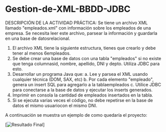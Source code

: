 # Gestion-de-XML-BBDD-JDBC
DESCRIPCIÓN DE LA ACTIVIDAD PRÁCTICA:
Se tiene un archivo XML llamado "empleados.xml" con información sobre los empleados de una empresa. Se necesita leer este archivo, parsear la información y guardarla en una base de datosrelacional.
1. El archivo XML tiene la siguiente estructura, tienes que crearlo y debe tener al menos 6empleados.
2. Se debe crear una base de datos con una tabla "empleados" si no existe que tenga columnasid, nombre, apellido, DNI y depto. Utiliza JDBC para esto.
3. Desarrollar un programa Java que:
	a. Lee y parsea el XML usando cualquier técnica (DOM, SAX, etc)
	b. Por cada elemento "empleado", genera un insert SQL para agregarlo a la tablaempleados
	c. Utilice JDBC para conectarse a la base de datos y ejecutar los inserts generados.
4. Imprimir en consola la cantidad de empleados insertados en la tabla.
5. Si se ejecuta varias veces el código, no debe repetirse en la base de datos el mismo usuariocon el mismo DNI.

A continuación se muestra un ejemplo de como quedaría el proyecto:

[![Resultado Final]((https://clipchamp.com/watch/zD7lA3c421i)https://clipchamp.com/watch/zD7lA3c421i)]

